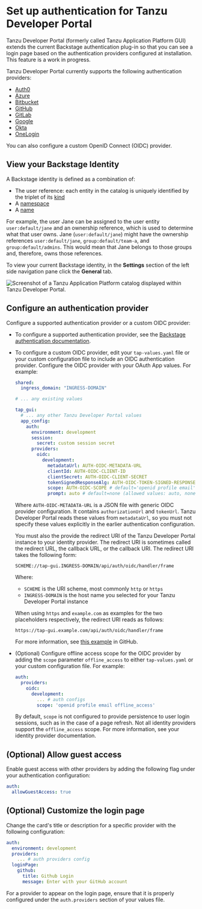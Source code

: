 # Set up authentication for Tanzu Developer Portal

Tanzu Developer Portal (formerly called Tanzu Application Platform GUI) extends the current Backstage
authentication plug-in so that you can see a login page based on the authentication providers
configured at installation. This feature is a work in progress.

Tanzu Developer Portal currently supports the following authentication providers:

- [Auth0](https://backstage.io/docs/auth/auth0/provider/)
- [Azure](https://backstage.io/docs/auth/microsoft/provider/)
- [Bitbucket](https://backstage.io/docs/auth/bitbucket/provider/)
- [GitHub](https://backstage.io/docs/auth/github/provider/)
- [GitLab](https://backstage.io/docs/auth/gitlab/provider/)
- [Google](https://backstage.io/docs/auth/google/provider/)
- [Okta](https://backstage.io/docs/auth/okta/provider/)
- [OneLogin](https://backstage.io/docs/auth/onelogin/provider/)

You can also configure a custom OpenID Connect (OIDC) provider.

## <a id='backstage-identity'></a> View your Backstage Identity

A Backstage identity is defined as a combination of:

- The user reference: each entity in the catalog is uniquely identified by the triplet of its
  [kind](https://backstage.io/docs/features/software-catalog/descriptor-format/#apiversion-and-kind-required)
- A [namespace](https://backstage.io/docs/features/software-catalog/descriptor-format/#namespace-optional)
- A [name](https://backstage.io/docs/features/software-catalog/descriptor-format/#name-required)

For example, the user Jane can be assigned to the user entity `user:default/jane` and an ownership
reference, which is used to determine what that user owns.
Jane (`user:default/jane`) might have the ownership references `user:default/jane`,
`group:default/team-a`, and `group:default/admins`. This would mean that Jane belongs to those groups
and, therefore, owns those references.

To view your current Backstage identity, in the **Settings** section of the left side navigation
pane click the **General** tab.

  ![Screenshot of a Tanzu Application Platform catalog displayed within Tanzu Developer Portal.](images/backstage-identity.png)

## <a id='config-auth-prov'></a> Configure an authentication provider

Configure a supported authentication provider or a custom OIDC provider:

- To configure a supported authentication provider, see the
  [Backstage authentication documentation](https://backstage.io/docs/auth/).

- To configure a custom OIDC provider, edit your `tap-values.yaml` file or your custom configuration
  file to include an OIDC authentication provider. Configure the OIDC provider with your OAuth App
  values. For example:

    ```yaml
    shared:
      ingress_domain: "INGRESS-DOMAIN"

    # ... any existing values

    tap_gui:
      # ... any other Tanzu Developer Portal values
      app_config:
        auth:
          environment: development
          session:
            secret: custom session secret
          providers:
            oidc:
              development:
                metadataUrl: AUTH-OIDC-METADATA-URL
                clientId: AUTH-OIDC-CLIENT-ID
                clientSecret: AUTH-OIDC-CLIENT-SECRET
                tokenSignedResponseAlg: AUTH-OIDC-TOKEN-SIGNED-RESPONSE-ALG # default='RS256'
                scope: AUTH-OIDC-SCOPE # default='openid profile email'
                prompt: auto # default=none (allowed values: auto, none, consent, login)
    ```

  Where `AUTH-OIDC-METADATA-URL` is a JSON file with generic OIDC provider configuration.
  It contains `authorizationUrl` and `tokenUrl`.
  Tanzu Developer Portal reads these values from `metadataUrl`,
  so you must not specify these values explicitly in the earlier authentication configuration.

  You must also the provide the redirect URI of the Tanzu Developer Portal instance to your
  identity provider.
  The redirect URI is sometimes called the redirect URL, the callback URL, or the callback URI.
  The redirect URI takes the following form:

  ```code
  SCHEME://tap-gui.INGRESS-DOMAIN/api/auth/oidc/handler/frame
  ```

  Where:

  - `SCHEME` is the URI scheme, most commonly `http` or `https`
  - `INGRESS-DOMAIN` is the host name you selected for your Tanzu Developer Portal instance

  When using `https` and `example.com` as examples for the two placeholders respectively, the
  redirect URI reads as follows:

  ```code
  https://tap-gui.example.com/api/auth/oidc/handler/frame
  ```

  For more information, see
  [this example](https://github.com/backstage/backstage/blob/e4ab91cf571277c636e3e112cd82069cdd6fca1f/app-config.yaml#L333-L347)
  in GitHub.

- (Optional) Configure offline access scope for the OIDC provider by adding the `scope` parameter
  `offline_access` to either `tap-values.yaml` or your custom configuration file. For example:

    ```yaml
    auth:
      providers:
        oidc:
          development:
            ... # auth configs
            scope: 'openid profile email offline_access'
    ```

  By default, `scope` is not configured to provide persistence to user login sessions, such as in
  the case of a page refresh. Not all identity providers support the `offline_access` scope.
  For more information, see your identity provider documentation.

## <a id='allow-guest-access'></a> (Optional) Allow guest access

Enable guest access with other providers by adding the following flag under your authentication
configuration:

```yaml
auth:
  allowGuestAccess: true
```

## <a id='customize-login'></a> (Optional) Customize the login page

Change the card's title or description for a specific provider with the following configuration:

```yaml
auth:
  environment: development
  providers:
    ... # auth providers config
  loginPage:
    github:
      title: Github Login
      message: Enter with your GitHub account
```

For a provider to appear on the login page, ensure that it is properly configured under the
`auth.providers` section of your values file.
